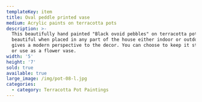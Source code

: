 ```yaml
---
templateKey: item
title: Oval peddle printed vase
medium: Acrylic paints on terracotta pots
description: >-
  This beautifully hand painted "Black ovoid pebbles" on terracotta pot looks
  beautiful when placed in any part of the house either indoor or outdoor. It
  gives a modern perspective to the decor. You can choose to keep it stand alone
  or use as a flower vase.
width: '5'
height: '7'
sold: true
available: true
large_image: /img/pot-08-l.jpg
categories:
  - category: Terracotta Pot Paintings
---
```


